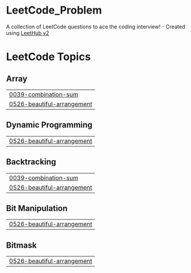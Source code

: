 # LeetCode_Problem
A collection of LeetCode questions to ace the coding interview! - Created using [LeetHub v2](https://github.com/arunbhardwaj/LeetHub-2.0)

<!---LeetCode Topics Start-->
# LeetCode Topics
## Array
|  |
| ------- |
| [0039-combination-sum](https://github.com/sagar2525/LeetCode_Problem/tree/master/0039-combination-sum) |
| [0526-beautiful-arrangement](https://github.com/sagar2525/LeetCode_Problem/tree/master/0526-beautiful-arrangement) |
## Dynamic Programming
|  |
| ------- |
| [0526-beautiful-arrangement](https://github.com/sagar2525/LeetCode_Problem/tree/master/0526-beautiful-arrangement) |
## Backtracking
|  |
| ------- |
| [0039-combination-sum](https://github.com/sagar2525/LeetCode_Problem/tree/master/0039-combination-sum) |
| [0526-beautiful-arrangement](https://github.com/sagar2525/LeetCode_Problem/tree/master/0526-beautiful-arrangement) |
## Bit Manipulation
|  |
| ------- |
| [0526-beautiful-arrangement](https://github.com/sagar2525/LeetCode_Problem/tree/master/0526-beautiful-arrangement) |
## Bitmask
|  |
| ------- |
| [0526-beautiful-arrangement](https://github.com/sagar2525/LeetCode_Problem/tree/master/0526-beautiful-arrangement) |
<!---LeetCode Topics End-->